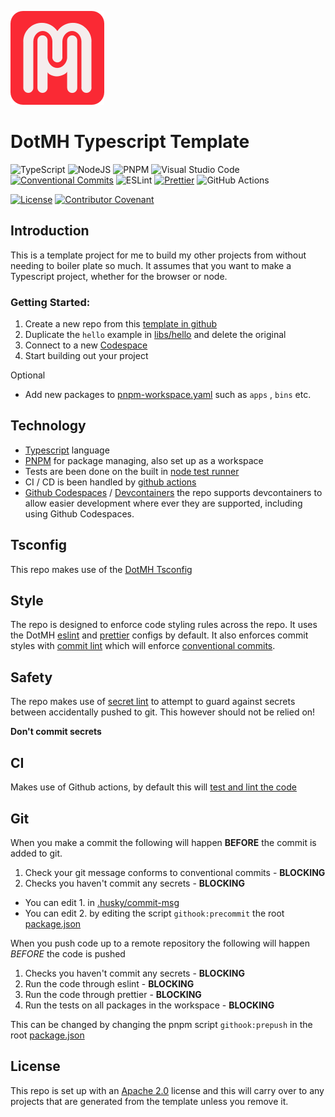 ![DotMH](https://github.com/dotmh/dotmh/raw/master/logo.png)

# DotMH Typescript Template

![TypeScript](https://img.shields.io/badge/typescript-%23007ACC.svg?style=for-the-badge&logo=typescript&logoColor=white)
![NodeJS](https://img.shields.io/badge/node.js-6DA55F?style=for-the-badge&logo=node.js&logoColor=white)
![PNPM](https://img.shields.io/badge/pnpm-%234a4a4a.svg?style=for-the-badge&logo=pnpm&logoColor=f69220)
![Visual Studio Code](https://img.shields.io/badge/Visual%20Studio%20Code-0078d7.svg?style=for-the-badge&logo=visual-studio-code&logoColor=white)
[![Conventional Commits](https://img.shields.io/badge/Conventional%20Commits-%23FE5196?style=for-the-badge&logo=conventionalcommits&logoColor=white)](https://conventionalcommits.org)
![ESLint](https://img.shields.io/badge/ESLint-4B3263?style=for-the-badge&logo=eslint&logoColor=white)
[![Prettier](https://img.shields.io/badge/Prettier-F7B93E?style=for-the-badge&logo=prettier&logoColor=black)](https://prettier.io/)
![GitHub Actions](https://img.shields.io/badge/github%20actions-%232671E5.svg?style=for-the-badge&logo=githubactions&logoColor=white)

[![License](https://img.shields.io/badge/License-Apache_2.0-blue.svg?style=for-the-badge&)](https://opensource.org/licenses/Apache-2.0)
[![Contributor Covenant](https://img.shields.io/badge/Contributor%20Covenant-2.1-4baaaa.svg?style=for-the-badge&)](code_of_conduct.md)

## Introduction

This is a template project for me to build my other projects from without needing to boiler plate
so much. It assumes that you want to make a Typescript project, whether for the browser or node.

### Getting Started:

1. Create a new repo from this
   [template in github](https://docs.github.com/en/repositories/creating-and-managing-repositories/creating-a-repository-from-a-template)
2. Duplicate the `hello` example in [libs/hello](/libs/hello) and delete the original
3. Connect to a new [Codespace](https://docs.github.com/en/codespaces/getting-started/quickstart)
4. Start building out your project

Optional

- Add new packages to [pnpm-workspace.yaml](pnpm-workspace.yaml) such as `apps` , `bins` etc.

## Technology

- [Typescript](https://www.typescriptlang.org/) language
- [PNPM](https://pnpm.io/) for package managing, also set up as a workspace
- Tests are been done on the built in [node test runner](https://nodejs.org/docs/latest-v18.x/api/test.html)
- CI / CD is been handled by [github actions](https://docs.github.com/en/actions/automating-builds-and-tests/building-and-testing-nodejs)
- [Github Codespaces](https://github.com/features/codespaces) / [Devcontainers](https://containers.dev)
  the repo supports devcontainers to allow easier development where ever they are supported, including
  using Github Codespaces.

## Tsconfig

This repo makes use of the [DotMH Tsconfig](https://github.com/dotmh/shared-typescript-configuration/blob/main/packages/tsconfig/tsconfig.json)

## Style

The repo is designed to enforce code styling rules across the repo. It uses the DotMH
[eslint](https://github.com/dotmh/linting/blob/main/packages/eslint-config-ts/index.js) and
[prettier](https://github.com/dotmh/linting/blob/main/packages/prettier-config/index.json)
configs by default. It also enforces commit styles with [commit lint](https://commitlint.js.org/) which
will enforce [conventional commits](https://www.conventionalcommits.org/en/v1.0.0/).

## Safety

The repo makes use of [secret lint](https://github.com/secretlint/secretlint) to attempt to guard against secrets between accidentally pushed to git. This however should not be relied on!

**Don't commit secrets**

## CI

Makes use of Github actions, by default this will [test and lint the code](.github/workflows/standard-actions.yml)

## Git

When you make a commit the following will happen **BEFORE** the commit is added to git.

1. Check your git message conforms to conventional commits - **BLOCKING**
2. Checks you haven't commit any secrets - **BLOCKING**

- You can edit 1. in [.husky/commit-msg](.husky/commit-msg)
- You can edit 2. by editing the script `githook:precommit` the root [package.json](package.json#L17)

When you push code up to a remote repository the following will happen _BEFORE_ the code is pushed

1. Checks you haven't commit any secrets - **BLOCKING**
2. Run the code through eslint - **BLOCKING**
3. Run the code through prettier - **BLOCKING**
4. Run the tests on all packages in the workspace - **BLOCKING**

This can be changed by changing the pnpm script `githook:prepush` in the root [package.json](package.json#L16)

## License

This repo is set up with an [Apache 2.0](https://opensource.org/license/apache-2-0) license and this will carry over to any projects that are
generated from the template unless you remove it.
